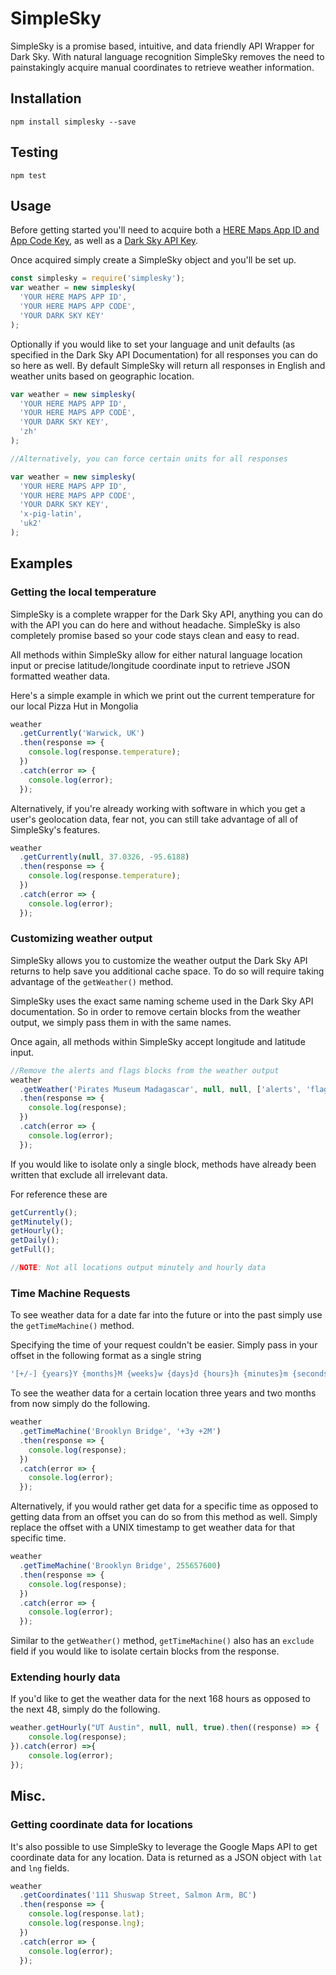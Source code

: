 # SimpleSky

SimpleSky is a promise based, intuitive, and data friendly API Wrapper for Dark Sky. With natural language recognition SimpleSky removes the need to painstakingly acquire manual coordinates to retrieve weather information.

## Installation

```
npm install simplesky --save
```

## Testing

```
npm test
```

## Usage

Before getting started you'll need to acquire both a [HERE Maps App ID and App Code Key](https://developer.here.com/projects), as well as a [Dark Sky API Key](https://darksky.net/dev).

Once acquired simply create a SimpleSky object and you'll be set up.

```javascript
const simplesky = require('simplesky');
var weather = new simplesky(
  'YOUR HERE MAPS APP ID',
  'YOUR HERE MAPS APP CODE',
  'YOUR DARK SKY KEY'
);
```

Optionally if you would like to set your language and unit defaults (as specified in the Dark Sky API Documentation) for all responses you can do so here as well. By default SimpleSky will return all responses in English and weather units based on geographic location.

```javascript
var weather = new simplesky(
  'YOUR HERE MAPS APP ID',
  'YOUR HERE MAPS APP CODE',
  'YOUR DARK SKY KEY',
  'zh'
);

//Alternatively, you can force certain units for all responses

var weather = new simplesky(
  'YOUR HERE MAPS APP ID',
  'YOUR HERE MAPS APP CODE',
  'YOUR DARK SKY KEY',
  'x-pig-latin',
  'uk2'
);
```

## Examples

### Getting the local temperature

SimpleSky is a complete wrapper for the Dark Sky API, anything you can do with the API you can do here and without headache. SimpleSky is also completely promise based so your code stays clean and easy to read.

All methods within SimpleSky allow for either natural language location input or precise latitude/longitude coordinate input to retrieve JSON formatted weather data.

Here's a simple example in which we print out the current temperature for our local Pizza Hut in Mongolia

```javascript
weather
  .getCurrently('Warwick, UK')
  .then(response => {
    console.log(response.temperature);
  })
  .catch(error => {
    console.log(error);
  });
```

Alternatively, if you're already working with software in which you get a user's geolocation data, fear not, you can still take advantage of all of SimpleSky's features.

```javascript
weather
  .getCurrently(null, 37.0326, -95.6188)
  .then(response => {
    console.log(response.temperature);
  })
  .catch(error => {
    console.log(error);
  });
```

### Customizing weather output

SimpleSky allows you to customize the weather output the Dark Sky API returns to help save you additional cache space. To do so will require taking advantage of the `getWeather()` method.

SimpleSky uses the exact same naming scheme used in the Dark Sky API documentation. So in order to remove certain blocks from the weather output, we simply pass them in with the same names.

Once again, all methods within SimpleSky accept longitude and latitude input.

```javascript
//Remove the alerts and flags blocks from the weather output
weather
  .getWeather('Pirates Museum Madagascar', null, null, ['alerts', 'flags'])
  .then(response => {
    console.log(response);
  })
  .catch(error => {
    console.log(error);
  });
```

If you would like to isolate only a single block, methods have already been written that exclude all irrelevant data.

For reference these are

```javascript
getCurrently();
getMinutely();
getHourly();
getDaily();
getFull();

//NOTE: Not all locations output minutely and hourly data
```

### Time Machine Requests

To see weather data for a date far into the future or into the past simply use the `getTimeMachine()` method.

Specifying the time of your request couldn't be easier. Simply pass in your offset in the following format as a single string

```javascript
'[+/-] {years}Y {months}M {weeks}w {days}d {hours}h {minutes}m {seconds}s {milliseconds}ms';
```

To see the weather data for a certain location three years and two months from now simply do the following.

```javascript
weather
  .getTimeMachine('Brooklyn Bridge', '+3y +2M')
  .then(response => {
    console.log(response);
  })
  .catch(error => {
    console.log(error);
  });
```

Alternatively, if you would rather get data for a specific time as opposed to getting data from an offset you can do so from this method as well. Simply replace the offset with a UNIX timestamp to get weather data for that specific time.

```javascript
weather
  .getTimeMachine('Brooklyn Bridge', 255657600)
  .then(response => {
    console.log(response);
  })
  .catch(error => {
    console.log(error);
  });
```

Similar to the `getWeather()` method, `getTimeMachine()` also has an `exclude` field if you would like to isolate certain blocks from the response.

### Extending hourly data

If you'd like to get the weather data for the next 168 hours as opposed to the next 48, simply do the following.

```javascript
weather.getHourly("UT Austin", null, null, true).then((response) => {
    console.log(response);
}).catch(error) =>{
    console.log(error);
});
```

## Misc.

### Getting coordinate data for locations

It's also possible to use SimpleSky to leverage the Google Maps API to get coordinate data for any location. Data is returned as a JSON object with `lat` and `lng` fields.

```javascript
weather
  .getCoordinates('111 Shuswap Street, Salmon Arm, BC')
  .then(response => {
    console.log(response.lat);
    console.log(response.lng);
  })
  .catch(error => {
    console.log(error);
  });
```
